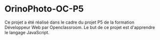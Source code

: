 # OrinoPhoto-OC-P5
Ce projet a été réalisé dans le cadre du projet P5 de la formation Développeur Web par Openclassroom. Le but de ce projet est d'apprendre le langage JavaScript.
